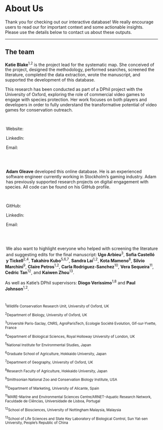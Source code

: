 # About Us

Thank you for checking out our interactive database! We really encourage users to read our <Link 
        url="https://osf.io/preprints/socarxiv/f2qs7_v1"
        label="manuscript"
    /> for important context and some actionable insights. Please use the details below to contact us about these outputs.

---

## The team

__Katie Blake__<sup>1,2</sup> is the project lead for the systematic map. She conceived of the project, designed the methodology, performed searches, screened the literature, completed the data extraction, wrote the manuscript, and supported the development of this database.

This research has been conducted as part of a DPhil project with the University of Oxford, exploring the role of commercial video games to engage with species protection. Her work focuses on both players and developers in order to fully understand the transformative potential of video games for conservation outreach. 

<Image 
    url="https://media.licdn.com/dms/image/v2/D4E03AQHdhIDUmkM6nw/profile-displayphoto-shrink_800_800/profile-displayphoto-shrink_800_800/0/1664799330519?e=1756339200&v=beta&t=iN8Dh5Zdy6wAEoP1kHa59tblVNBCdbP6w1wKAwXAD0U"
    description="Sample placeholder image"
    height=220
    align="left"
/>
<br/>

<p>
    Website: <Link 
        url="www.katie-blake.com/"
        label="katie-blake.com"
    />
</p>
<p>
    LinkedIn: <Link 
        url="linkedin.com/in/katie-blake96"
        label="linkedin.com/in/katie-blake96"
    />
</p>
<p>
    Email: <Link 
        url="katie.blake@biology.ox.ac.uk"
        label="katie.blake@biology.ox.ac.uk"
    />
</p>
<br/>
<br/>


__Adam Gleave__ developed this online database. He is an experienced software engineer currently working in Stockholm’s gaming industry. Adam has previously supported research projects on digital engagement with species. All code can be found on his GitHub profile.


<Image 
    url="https://media.licdn.com/dms/image/v2/C4D03AQFNYIGwc8gSCA/profile-displayphoto-shrink_800_800/profile-displayphoto-shrink_800_800/0/1614527395759?e=1756339200&v=beta&t=xMhmcqjQunE9MBRJ24fJ5cmFeAJkT6sXu9frpZPgFDI"
    description="Sample placeholder image"
    height=220
    align="left"
/>
<br/>

<p>
    GitHub: <Link 
        url="github.com/Adam-Gleave"
        label="github.com/Adam-Gleave"
    />
</p>
<p>
    LinkedIn: <Link 
        url="linkedin.com/in/adam-gleave"
        label="linkedin.com/in/adam-gleave"
    />
</p>
<p>
    Email: <Link 
        url="adamgleave1997@gmail.com"
        label="adamgleave1997@gmail.com"
    />
</p>

<br/>
<br/>

We also want to highlight everyone who helped with screening the literature and suggesting edits for the final manuscript:
__Ugo Arbieu__<sup>3</sup>, __Sofia Castelló y Tickell__<sup>2,4</sup>, __Takahiro Kubo__<sup>5,6,7</sup>, __Sandra Lai__<sup>1,2</sup>, __Kota Mameno__<sup>8</sup>, __Silvio Marchini__<sup>9</sup>, __Claire Petros__<sup>1,2</sup>, __Carla Rodriguez-Sanchez__<sup>10</sup>, __Vera Sequeira__<sup>11</sup>, __Cedric Tan__<sup>12</sup>, and __Kaiwen Zhou__<sup>13</sup>.

As well as Katie’s DPhil supervisors:
__Diogo Veríssimo__<sup>1,8</sup> and __Paul Johnson__<sup>1,2</sup>.

<small>
<br/>
<p>
<sup>1</sup>Wildlife Conservation Research Unit, University of Oxford, UK
</p>
<p>
<sup>2</sup>Department of Biology, University of Oxford, UK
</p>
<p>
<sup>3</sup>Université Paris-Saclay, CNRS, AgroParisTech, Ecologie Société Evolution, Gif-sur-Yvette, France
</p>
<p>
<sup>4</sup>Department of Biological Sciences, Royal Holloway University of London, UK
</p>
<p>
<sup>5</sup>National Institute for Environmental Studies, Japan
</p>
<p>
<sup>6</sup>Graduate School of Agriculture, Hokkaido University, Japan
</p>
<p>
<sup>7</sup>Department of Geography, University of Oxford, UK
</p>
<p>
<sup>8</sup>Research Faculty of Agriculture, Hokkaido University, Japan
</p>
<p>
<sup>9</sup>Smithsonian National Zoo and Conservation Biology Institute, USA
</p>
<p>
<sup>10</sup>Department of Marketing, University of Alicante, Spain
</p>
<p>
<sup>11</sup>MARE–Marine and Environmental Sciences Centre/ARNET–Aquatic Research Network, Faculdade de Ciências, Universidade de Lisboa, Portugal
</p>
<p>
</p>
<p>
<sup>12</sup>School of Biosciences, University of Nottingham Malaysia, Malaysia
</p>
<p>
<sup>13</sup>School of Life Sciences and State Key Laboratory of Biological Control, Sun Yat-sen University, People’s Republic of China
</p>
</small>